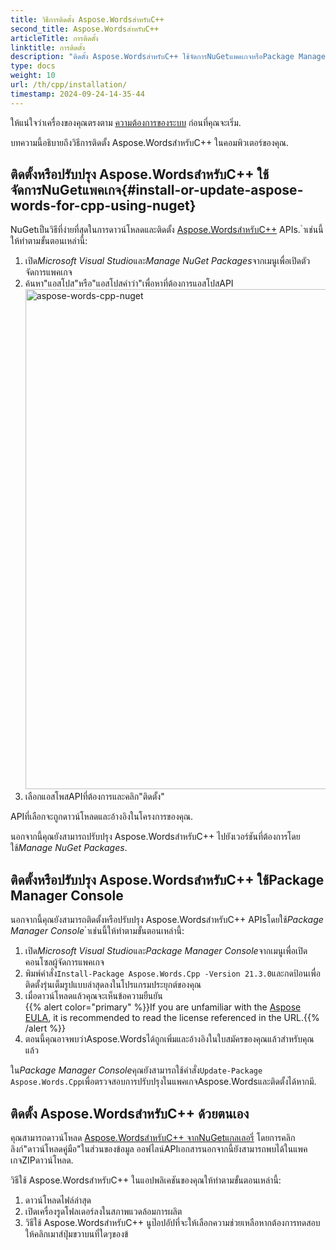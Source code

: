 ```yaml
---
title: วิธีการติดตั้ง Aspose.WordsสำหรับC++
second_title: Aspose.WordsสำหรับC++
articleTitle: การติดตั้ง
linktitle: การติดตั้ง
description: "ติดตั้ง Aspose.WordsสำหรับC++ ใช้จัดการNuGetแพคเกจหรือPackage Manager Consoleรวมทั้งโปรแกรมติดตั้งด้วยตนเอง."
type: docs
weight: 10
url: /th/cpp/installation/
timestamp: 2024-09-24-14-35-44
---
```


ให้แน่ใจว่าเครื่องของคุณตรงตาม [ความต้องการของระบบ](/words/cpp/system-requirements/) ก่อนที่คุณจะเริ่ม.

บทความนี้อธิบายถึงวิธีการติดตั้ง Aspose.WordsสำหรับC++ ในคอมพิวเตอร์ของคุณ.

## ติดตั้งหรือปรับปรุง Aspose.WordsสำหรับC++ ใช้จัดการNuGetแพคเกจ{#install-or-update-aspose-words-for-cpp-using-nuget}

NuGetเป็นวิธีที่ง่ายที่สุดในการดาวน์โหลดและติดตั้ง [Aspose.WordsสำหรับC++](https://www.nuget.org/packages/Aspose.Words.Cpp) APIs. ำเช่นนี้ให้ทำตามขั้นตอนเหล่านี้:

1. เปิด*Microsoft Visual Studio*และ*Manage NuGet Packages*จากเมนูเพื่อเปิดตัวจัดการแพคเกจ
2. ค้นหา"แอสโปส"หรือ"แอสโปสคำว่า"เพื่อหาที่ต้องการแอสโปสAPI<br>
   <img src="aspose-words-nuget.png" alt="aspose-words-cpp-nuget" style="width:800px"/>
3. เลือกแอสโพสAPIที่ต้องการและคลิก"ติดตั้ง"

APIที่เลือกจะถูกดาวน์โหลดและอ้างอิงในโครงการของคุณ.

นอกจากนี้คุณยังสามารถปรับปรุง Aspose.WordsสำหรับC++ ไปยังเวอร์ชันที่ต้องการโดยใช้*Manage NuGet Packages*.

## ติดตั้งหรือปรับปรุง Aspose.WordsสำหรับC++ ใช้Package Manager Console

นอกจากนี้คุณยังสามารถติดตั้งหรือปรับปรุง Aspose.WordsสำหรับC++ APIsโดยใช้*Package Manager Console* ำเช่นนี้ให้ทำตามขั้นตอนเหล่านี้:

1. เปิด*Microsoft Visual Studio*และ*Package Manager Console*จากเมนูเพื่อเปิดคอนโซลผู้จัดการแพคเกจ
2. พิมพ์คำสั่ง`Install-Package Aspose.Words.Cpp -Version 21.3.0`และกดป้อนเพื่อติดตั้งรุ่นเต็มรูปแบบล่าสุดลงในโปรแกรมประยุกต์ของคุณ
3. เมื่อดาวน์โหลดแล้วคุณจะเห็นข้อความยืนยัน<br>
   {{% alert color="primary" %}}If you are unfamiliar with the [Aspose EULA](https://about.aspose.com/legal/eula/), it is recommended to read the license referenced in the URL.{{% /alert %}}
4. ตอนนี้คุณอาจพบว่าAspose.Wordsได้ถูกเพิ่มและอ้างอิงในใบสมัครของคุณแล้วสำหรับคุณแล้ว

ใน*Package Manager Console*คุณยังสามารถใช้คำสั่ง`Update-Package Aspose.Words.Cpp`เพื่อตรวจสอบการปรับปรุงในแพคเกจAspose.Wordsและติดตั้งได้หากมี.

## ติดตั้ง Aspose.WordsสำหรับC++ ด้วยตนเอง

คุณสามารถดาวน์โหลด [Aspose.WordsสำหรับC++ จากNuGetแกลเลอรี่](https://www.nuget.org/packages/Aspose.Words.Cpp/) โดยการคลิกลิงก์"ดาวน์โหลดคู่มือ"ในส่วนของข้อมูล ออฟไลน์APIเอกสารนอกจากนี้ยังสามารถพบได้ในแพคเกจZIPดาวน์โหลด.

วิธีใช้ Aspose.WordsสำหรับC++ ในแอปพลิเคชันของคุณให้ทำตามขั้นตอนเหล่านี้:

1. ดาวน์โหลดไฟล์ล่าสุด
2. เปิดเครื่องรูดโฟลเดอร์ลงในสภาพแวดล้อมการผลิต
3. วิธีใช้ Aspose.WordsสำหรับC++ นูป๊อปอัปที่จะให้เลือกความช่วยเหลือหากต้องการทดสอบให้คลิกเมาส์ปุ่มขวาบนที่ใดๆของข้
